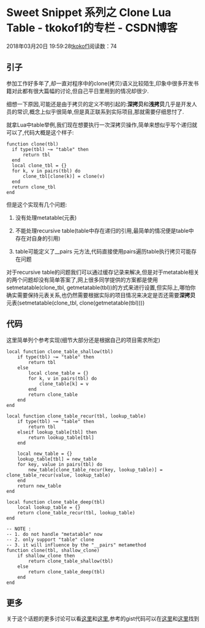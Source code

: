 # Sweet Snippet 系列之 Clone Lua Table - tkokof1的专栏 - CSDN博客

2018年03月20日 19:59:28[tkokof1](https://me.csdn.net/tkokof1)阅读数：74


## 引子

参加工作好多年了,却一直对程序中的clone(拷贝)语义比较陌生,印象中很多开发书籍对此都有很大篇幅的讨论,但自己平日里用到的情况却很少. 

细想一下原因,可能还是由于拷贝的定义不明引起的:**深拷贝**和**浅拷贝**几乎是开发人员的常识,概念上似乎很简单,但是真正联系到实际项目,那就需要仔细思忖了. 

就拿Lua中table举例,我们现在想要执行一次深拷贝操作,简单来想似乎写个递归就可以了,代码大概是这个样子:

```
function clone(tbl)
  if type(tbl) ~= "table" then 
      return tbl 
  end
  local clone_tbl = {}
  for k, v in pairs(tbl) do
      clone_tbl[clone(k)] = clone(v)
  end
  return clone_tbl
end
```

但是这个实现有几个问题: 

1. 没有处理metatable(元表) 

2. 不能处理recursive table(table中存在递归的引用,最简单的情况便是table中存在对自身的引用) 

3. table可能定义了__pairs 元方法,代码直接使用pairs遍历table执行拷贝可能存在问题

对于recursive table的问题我们可以通过缓存记录来解决,但是对于metatable相关的两个问题却没有简单答案了,网上很多同学提供的方案都是使用setmetatable(clone_tbl, getmetatable(tbl))的方式来进行设置,但实际上,哪怕你确实需要保持元表关系,也仍然需要根据实际的项目情况来决定是否还需要**深拷贝**元表(setmetatable(clone_tbl, clone(getmetatable(tbl))))

## 代码

这里简单列个参考实现(细节大部分还是根据自己的项目需求所定)

```
local function clone_table_shallow(tbl)
    if type(tbl) ~= "table" then
        return tbl
    else
        local clone_table = {}
        for k, v in pairs(tbl) do
            clone_table[k] = v
        end
        return clone_table
    end
end

local function clone_table_recur(tbl, lookup_table)
    if type(tbl) ~= "table" then
        return tbl
    elseif lookup_table[tbl] then
        return lookup_table[tbl]
    end

    local new_table = {}
    lookup_table[tbl] = new_table
    for key, value in pairs(tbl) do
        new_table[clone_table_recur(key, lookup_table)] = clone_table_recur(value, lookup_table)
    end
    return new_table
end

local function clone_table_deep(tbl)
    local lookup_table = {}
    return clone_table_recur(tbl, lookup_table)
end

-- NOTE : 
-- 1. do not handle "metatable" now
-- 2. only support "table" clone
-- 3. it will influence by the "__pairs" metamethod
function clone(tbl, shallow_clone)
    if shallow_clone then
        return clone_table_shallow(tbl)
    else
        return clone_table_deep(tbl)
    end
end
```

## 更多

关于这个话题的更多讨论可以看[这里](http://lua-users.org/wiki/CopyTable)和[这里](https://stackoverflow.com/questions/640642/how-do-you-copy-a-lua-table-by-value),参考的gist代码可以在[这里](https://gist.github.com/tylerneylon/81333721109155b2d244)和[这里](https://gist.github.com/Deco/3985043)找到

